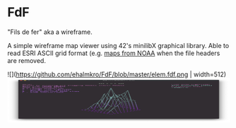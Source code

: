 # FdF

"Fils de fer" aka a wireframe.

A simple wireframe map viewer using 42's minilibX graphical library. Able to read ESRI ASCII grid format (e.g. [maps from NOAA](https://maps.ngdc.noaa.gov/viewers/wcs-client/) when the file headers are removed.

![](https://github.com/ehalmkro/FdF/blob/master/elem.fdf.png | width=512)
<a href="https://github.com/ehalmkro/FdF/blob/master/elem.fdf.png"><img src="https://github.com/ehalmkro/FdF/blob/master/elem.fdf.png" width="800" height="100"/></a>
